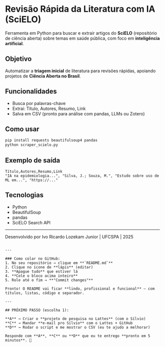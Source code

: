 
# Revisão Rápida da Literatura com IA (SciELO)

Ferramenta em Python para buscar e extrair artigos do **SciELO** (repositório de ciência aberta) sobre temas em saúde pública, com foco em **inteligência artificial**.

## Objetivo
Automatizar a **triagem inicial** de literatura para revisões rápidas, apoiando projetos de **Ciência Aberta no Brasil**.

## Funcionalidades
- Busca por palavras-chave
- Extrai: Título, Autores, Resumo, Link
- Salva em CSV (pronto para análise com pandas, LLMs ou Zotero)

## Como usar
```bash
pip install requests beautifulsoup4 pandas
python scraper_scielo.py
```

## Exemplo de saída
```csv
Título,Autores,Resumo,Link
"IA na epidemiologia...", "Silva, J.; Souza, M.", "Estudo sobre uso de ML em...", "https://..."
```

## Tecnologias
- Python
- BeautifulSoup
- pandas
- SciELO Search API

---
Desenvolvido por Ivo Ricardo Lozekam Junior | UFCSPA | 2025
```

---

### Como colar no GitHub:
1. No seu repositório → clique em **`README.md`**  
2. Clique no ícone de **lápis** (editar)  
3. **Apague tudo** que estiver lá  
4. **Cole o bloco acima inteiro**  
5. Role até o fim → **"Commit changes"**

Pronto! O README vai ficar **lindo, profissional e funcional** — com títulos, listas, código e separador.

---

## PRÓXIMO PASSO (escolha 1):

**A** → Criar o **projeto de pesquisa no Lattes** (com o Sílvio)  
**C** → Mandar **e-mail pro Sílvio** com o Lattes + GitHub  
**D** → Rodar o script e me mostrar o CSV (eu te ajudo a melhorar)

Responde com **A**, **C** ou **D** que eu te entrego **pronto em 5 minutos**. 🚀
